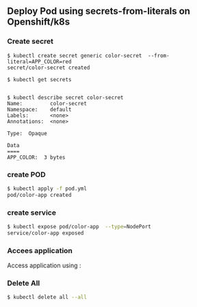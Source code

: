 ## Deploy Pod using secrets-from-literals on Openshift/k8s

### Create secret
```
$ kubectl create secret generic color-secret  --from-literal=APP_COLOR=red
secret/color-secret created

$ kubectl get secrets 


$ kubectl describe secret color-secret 
Name:         color-secret
Namespace:    default
Labels:       <none>
Annotations:  <none>

Type:  Opaque

Data
====
APP_COLOR:  3 bytes

```

### create POD
```bash
$ kubectl apply -f pod.yml 
pod/color-app created
```

### create service
```bash
$ kubectl expose pod/color-app  --type=NodePort
service/color-app exposed
```

###  Accees application
Access application using <minikube-ip>:<nodeport>

  ### Delete All
```bash
$ kubectl delete all --all
```

